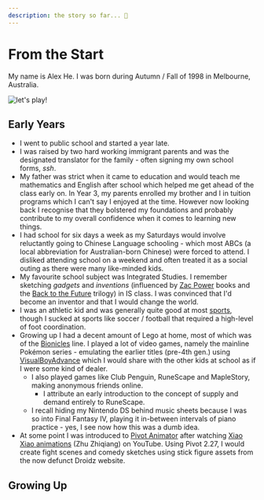 ```yaml
---
description: the story so far... 🌱
---
```


# From the Start

My name is Alex He. I was born during Autumn / Fall of 1998 in Melbourne, Australia.

![let's play!](../.gitbook/assets/alex\_letsplay.jpg)

## Early Years

* I went to public school and started a year late.
* I was raised by two hard working immigrant parents and was the designated translator for the family - often signing my own school forms, _ssh_.
* My father was strict when it came to education and would teach me mathematics and English after school which helped me get ahead of the class early on. In Year 3, my parents enrolled my brother and I in tuition programs which I can't say I enjoyed at the time. However now looking back I recognise that they bolstered my foundations and probably contribute to my overall confidence when it comes to learning new things.
* I had school for six days a week as my Saturdays would involve reluctantly going to Chinese Language schooling - which most ABCs (a local abbreviation for Australian-born Chinese) were forced to attend. I disliked attending school on a weekend and often treated it as a social outing as there were many like-minded kids.
* My favourite school subject was Integrated Studies. I remember sketching _gadgets_ and _inventions_ (influenced by [Zac Power](https://www.goodreads.com/series/61701-zac-power-classic) books and the [Back to the Future](https://www.imdb.com/title/tt0088763/) trilogy) in IS class. I was convinced that I'd become an inventor and that I would change the world.
* I was an athletic kid and was generally quite good at most [sports](../sports/sports.md), though I sucked at sports like soccer / football that required a high-level of foot coordination.
* Growing up I had a decent amount of Lego at home, most of which was of the [Bionicles](https://www.ebay.com.au/b/LEGO-Bionicle-Complete-Sets-Packs/19006/bn\_7013688011?mkevt=1\&mkcid=1\&mkrid=705-53470-19255-0\&campid=5338596835\&customid=\&toolid=10001) line. I played a lot of video games, namely the mainline Pokémon series - emulating the earlier titles (pre-4th gen.) using [VisualBoyAdvance](https://emulation.gametechwiki.com/index.php/VisualBoyAdvance) which I would share with the other kids at school as if I were some kind of dealer.
  * I also played games like Club Penguin, RuneScape and MapleStory, making anonymous friends online.
    * I attribute an early introduction to the concept of supply and demand entirely to RuneScape.
  * I recall hiding my Nintendo DS behind music sheets because I was so into Final Fantasy IV, playing it in-between intervals of piano practice - yes, I see now how this was a dumb idea.
* At some point I was introduced to [Pivot Animator](https://www.pivotanimator.net/Download.php) after watching [Xiao Xiao animations](https://www.youtube.com/watch?v=eplAQ3fEr8M) (Zhu Zhiqiang) on YouTube. Using Pivot 2.27, I would create fight scenes and comedy sketches using stick figure assets from the now defunct Droidz website.

## Growing Up
